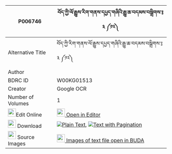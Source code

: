 |P006746|བོད་ཀྱི་ལོ་རྒྱུས་རིག་གནས་དཔྱད་གཞིའི་རྒྱུ་ཆ་བདམས་བསྒྲིགས་༔ ༣ ༼༡༢༽ 
| --- | --- 
|Alternative Title |བོད་ཀྱི་རིག་གནས་ལོ་རྒྱུས་དཔྱད་གཞིའི་རྒྱུ་ཆ་བདམས་བསྒྲིགས་༔ ༣ ༼༡༢༽
|Author | 
|BDRC ID | W00KG01513
|Creator | Google OCR
|Number of Volumes| 1
|<img width="25" src="https://img.icons8.com/color/25/000000/edit-property.png">Edit Online| [<img width="25" src="https://avatars.githubusercontent.com/u/45091458?s=200&v=4"> Open in Editor](http://editor.openpecha.org/P006746)
|<img width="25" src="https://img.icons8.com/fluent/48/000000/download-2.png"/>  Download | [![](https://img.icons8.com/color/20/000000/txt.png)Plain Text](https://github.com/Openpecha/P006746/releases/download/v1/bo_kyi_logyu_rikne_cheshyi_i_g_plain_P006746.zip), [![](https://img.icons8.com/color/20/000000/txt.png)Text with Pagination](https://github.com/Openpecha/P006746/releases/download/v1/bo_kyi_logyu_rikne_cheshyi_i_g_pages_P006746.zip)
|<img width="25" src="https://img.icons8.com/plasticine/100/000000/pictures-folder.png"/>  Source Images | [<img width="25" src="https://library.bdrc.io/icons/BUDA-small.svg"> Images of text file open in BUDA](https://library.bdrc.io/show/bdr:W00KG01513)